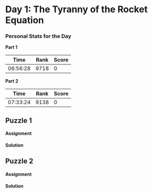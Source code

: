 # Day 1: The Tyranny of the Rocket Equation


### Personal Stats for the Day
**Part 1**

 Time                  | Rank | Score 
-----------------------|------|-------
 06:56:28              | 9718 | 0     

**Part 2**

 Time                  | Rank | Score 
-----------------------|------|-------
 07:33:24              | 9138 | 0     

## Puzzle 1
#### Assignment


#### Solution


## Puzzle 2
#### Assignment


#### Solution

